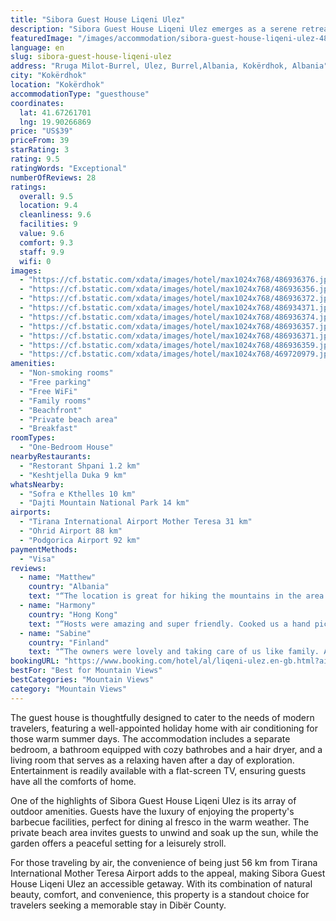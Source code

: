 ```yaml
---
title: "Sibora Guest House Liqeni Ulez"
description: "Sibora Guest House Liqeni Ulez emerges as a serene retreat in the heart of Kokërdhok, Dibër County, offering guests a unique blend of comfort and natural beauty."
featuredImage: "/images/accommodation/sibora-guest-house-liqeni-ulez-486936376.jpg"
language: en
slug: sibora-guest-house-liqeni-ulez
address: "Rruga Milot-Burrel, Ulez, Burrel,Albania, Kokërdhok, Albania"
city: "Kokërdhok"
location: "Kokërdhok"
accommodationType: "guesthouse"
coordinates:
  lat: 41.67261701
  lng: 19.90266869
price: "US$39"
priceFrom: 39
starRating: 3
rating: 9.5
ratingWords: "Exceptional"
numberOfReviews: 28
ratings:
  overall: 9.5
  location: 9.4
  cleanliness: 9.6
  facilities: 9
  value: 9.6
  comfort: 9.3
  staff: 9.9
  wifi: 0
images:
  - "https://cf.bstatic.com/xdata/images/hotel/max1024x768/486936376.jpg?k=d765526d34ad8f27d71f4872b83b0d8b38f9e38693e1d2f80578f918cea61a1f&o=&hp=1"
  - "https://cf.bstatic.com/xdata/images/hotel/max1024x768/486936356.jpg?k=c1bbc6554006aa0b9c3605419af95d9051d8e795e8d7b7b5a07c271c6cecbf8c&o=&hp=1"
  - "https://cf.bstatic.com/xdata/images/hotel/max1024x768/486936372.jpg?k=3631eaf5c1c5e71985ec2b46272a6d817df1a83a183f6f2e08d12d845854a328&o=&hp=1"
  - "https://cf.bstatic.com/xdata/images/hotel/max1024x768/486934371.jpg?k=673757cd84d122020e2e61118ac12cc390d7abf52e734c851024b04ce62390e5&o=&hp=1"
  - "https://cf.bstatic.com/xdata/images/hotel/max1024x768/486936374.jpg?k=03e6cfb3665ea88e1e2af83fc7a4feab5af412aa388721732f4627d254a21f4a&o=&hp=1"
  - "https://cf.bstatic.com/xdata/images/hotel/max1024x768/486936357.jpg?k=1173d4ca90a1cd6a23458584b9dc4d603f5b551a7825cf80b84f511ad23e79e2&o=&hp=1"
  - "https://cf.bstatic.com/xdata/images/hotel/max1024x768/486936371.jpg?k=383e2556c1e49c64adb726d661167322e6021f0abb4bb2a725b266d6593d0150&o=&hp=1"
  - "https://cf.bstatic.com/xdata/images/hotel/max1024x768/486936359.jpg?k=405f1ee965c87ce757bfe4c663499f25e5e0a3ce840b3a0a07c66a73e2c65706&o=&hp=1"
  - "https://cf.bstatic.com/xdata/images/hotel/max1024x768/469720979.jpg?k=73c63aa594d6d23941ea85cb96cfe68fd38f09af2765a35b17719620748d5c21&o=&hp=1"
amenities:
  - "Non-smoking rooms"
  - "Free parking"
  - "Free WiFi"
  - "Family rooms"
  - "Beachfront"
  - "Private beach area"
  - "Breakfast"
roomTypes:
  - "One-Bedroom House"
nearbyRestaurants:
  - "Restorant Shpani 1.2 km"
  - "Keshtjella Duka 9 km"
whatsNearby:
  - "Sofra e Kthelles 10 km"
  - "Dajti Mountain National Park 14 km"
airports:
  - "Tirana International Airport Mother Teresa 31 km"
  - "Ohrid Airport 88 km"
  - "Podgorica Airport 92 km"
paymentMethods:
  - "Visa"
reviews:
  - name: "Matthew"
    country: "Albania"
    text: "“The location is great for hiking the mountains in the area.”"
  - name: "Harmony"
    country: "Hong Kong"
    text: "“Hosts were amazing and super friendly. Cooked us a hand picked breakfast from their farm. Made us feel like part of their family”"
  - name: "Sabine"
    country: "Finland"
    text: "“The owners were lovely and taking care of us like family. Awesome location with the best view and what a great breakfast.”"
bookingURL: "https://www.booking.com/hotel/al/liqeni-ulez.en-gb.html?aid=8035640"
bestFor: "Best for Mountain Views"
bestCategories: "Mountain Views"
category: "Mountain Views"
---
```


The guest house is thoughtfully designed to cater to the needs of modern travelers, featuring a well-appointed holiday home with air conditioning for those warm summer days. The accommodation includes a separate bedroom, a bathroom equipped with cozy bathrobes and a hair dryer, and a living room that serves as a relaxing haven after a day of exploration. Entertainment is readily available with a flat-screen TV, ensuring guests have all the comforts of home.

One of the highlights of Sibora Guest House Liqeni Ulez is its array of outdoor amenities. Guests have the luxury of enjoying the property's barbecue facilities, perfect for dining al fresco in the warm weather. The private beach area invites guests to unwind and soak up the sun, while the garden offers a peaceful setting for a leisurely stroll.

For those traveling by air, the convenience of being just 56 km from Tirana International Mother Teresa Airport adds to the appeal, making Sibora Guest House Liqeni Ulez an accessible getaway. With its combination of natural beauty, comfort, and convenience, this property is a standout choice for travelers seeking a memorable stay in Dibër County.